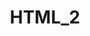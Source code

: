 ---
title : "HTML_2"

categories:
  - HTML

tags:
  - HTML

last_modified_at : 2020-06-19T08:00:00-05:00

---